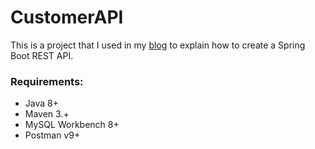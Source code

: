 # CustomerAPI

This is a project that I used in my [blog](https://techwithmaddy.com/how-to-create-a-spring-boot-rest-api) to explain how to create a Spring Boot REST API. 

### Requirements:

- Java 8+
- Maven 3.+
- MySQL Workbench 8+
- Postman v9+

